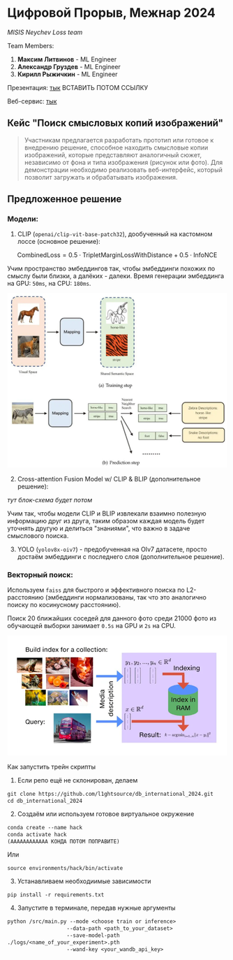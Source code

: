 # Цифровой Прорыв, Межнар 2024

*MISIS Neychev Loss team*

Team Members:
1) **Максим Литвинов** - ML Engineer
2) **Александр Груздев** - ML Engineer
3) **Кирилл Рыжичкин** - ML Engineer

Презентация: [тык](google.com) ВСТАВИТЬ ПОТОМ ССЫЛКУ

Веб-сервис: [тык](http://fotorientir.itatmisis.ru:8501/)

## Кейс "Поиск смысловых копий изображений"

> Участникам предлагается разработать прототип или готовое к внедрению решение, способное находить смысловые копии изображений, которые представляют аналогичный сюжет, независимо от фона и типа изображения (рисунок или фото). Для демонстрации необходимо реализовать веб-интерфейс, который позволит загружать и обрабатывать изображения.

## Предложенное решение

### Модели:
1) CLIP (`openai/clip-vit-base-patch32`), дообученный на кастомном лоссе (основное решение):

$$
\text{CombinedLoss} = 0.5 \cdot \text{TripletMarginLossWithDistance} + 0.5 \cdot \text{InfoNCE}
$$

Учим пространство эмбеддингов так, чтобы эмбеддинги похожих по смыслу были близки, а далёких - далеки.
Время генерации эмбеддинга на GPU: `50ms`, на CPU: `180ms`.

![clip](img/clip.webp)

2) Cross-attention Fusion Model w/ CLIP & BLIP (дополнительное решение):

*тут блок-схема будет потом*

Учим так, чтобы модели CLIP и BLIP извлекали взаимно полезную информацию друг из друга, таким образом каждая модель будет уточнять другую и делиться "знаниями", что важно в задаче смыслового поиска.

3) YOLO (`yolov8x-oiv7`) - предобученная на OIv7 датасете, просто достаём эмбеддинги с последнего слоя (дополнительное решение).

### Векторный поиск:

Используем `faiss` для быстрого и эффективного поиска по L2-расстоянию (эмбеддинги нормализованы, так что это аналогично поиску по косинусному расстоянию).

Поиск 20 ближайших соседей для данного фото среди 21000 фото из обучающей выборки занимает `0.5s` на GPU и `2s` на CPU.

![faiss](img/faiss.webp)

Как запустить трейн скрипты

1) Если репо ещё не склонирован, делаем 
```
git clone https://github.com/l1ghtsource/db_international_2024.git
cd db_international_2024
```
2) Создаём или используем готовое виртуальное окружение 
```
conda create --name hack
conda activate hack
(АААААААААААА КОНДА ПОТОМ ПОПРАВИТЕ)
```
Или
```
source environments/hack/bin/activate
```
3) Устанавливаем необходиимые зависимости
```
pip install -r requirements.txt
```
4) Запустите в терминале, передав нужные аргументы

```
python /src/main.py --mode <choose train or inference> 
                   --data-path <path_to_your_dataset> 
                   --save-model-path ./logs/<name_of_your_experiment>.pth 
                   --wand-key <your_wandb_api_key>
``` 
